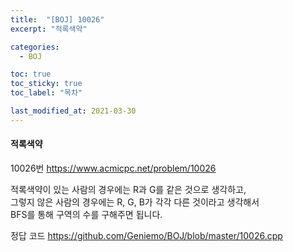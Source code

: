 ```yaml
---
title:  "[BOJ] 10026"
excerpt: "적록색약"

categories:
  - BOJ

toc: true
toc_sticky: true
toc_label: "목차"

last_modified_at: 2021-03-30
---
```


#### 적록색약

10026번 <https://www.acmicpc.net/problem/10026>

적록색약이 있는 사람의 경우에는 R과 G를 같은 것으로 생각하고,<br>
그렇지 않은 사람의 경우에는 R, G, B가 각각 다른 것이라고 생각해서<br>
BFS를 통해 구역의 수를 구해주면 됩니다.

정답 코드 <https://github.com/Geniemo/BOJ/blob/master/10026.cpp>